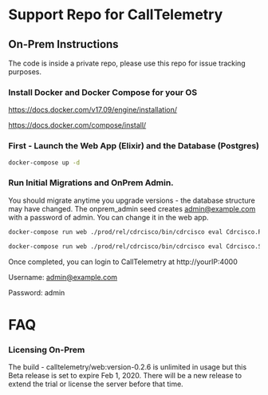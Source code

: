 # Support Repo for CallTelemetry


## On-Prem Instructions
The code is inside a private repo, please use this repo for issue tracking purposes.

### Install Docker and Docker Compose for your OS
https://docs.docker.com/v17.09/engine/installation/

https://docs.docker.com/compose/install/

### First - Launch the Web App (Elixir) and the Database (Postgres)
``` bash
docker-compose up -d

```

### Run Initial Migrations and OnPrem Admin.
You should migrate anytime you upgrade versions - the database structure may have changed.
The onprem_admin seed creates admin@example.com with a password of admin. You can change it in the web app.

``` bash
docker-compose run web ./prod/rel/cdrcisco/bin/cdrcisco eval Cdrcisco.Release.migrate

docker-compose run web ./prod/rel/cdrcisco/bin/cdrcisco eval Cdrcisco.Seeds.onprem_admin
```
Once completed, you can login to CallTelemetry at http://yourIP:4000

Username: admin@example.com

Password: admin

# FAQ
### Licensing On-Prem
The build - calltelemetry/web:version-0.2.6 is unlimited in usage but this Beta release is set to expire Feb 1, 2020. There will be a new release to extend the trial or license the server before that time.
